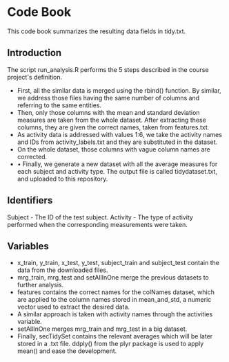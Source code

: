  # Code Book
 
 This code book summarizes the resulting data fields in tidy.txt.
 
 ## Introduction
 
 The script run_analysis.R performs the 5 steps described in the course project's definition.
 
 - First, all the similar data is merged using the rbind() function. By similar, we address those files having the same number of columns     and referring to the same entities.
 - Then, only those columns with the mean and standard deviation measures are taken from the whole dataset. After extracting these            columns, they are given the correct names, taken from features.txt.
 - As activity data is addressed with values 1:6, we take the activity names and IDs from activity_labels.txt and they are substituted        in the dataset.
 - On the whole dataset, those columns with vague column names are corrected.
 - •	Finally, we generate a new dataset with all the average measures for each subject and activity type. The output file is called          tidydataset.txt, and uploaded to this repository.
 
 ## Identifiers
 
  Subject - The ID of the test subject.
  Activity - The type of activity performed when the corresponding measurements were taken.
  
  ## Variables
  
  - x_train, y_train, x_test, y_test, subject_train and subject_test contain the data from the downloaded files.
  - mrg_train, mrg_test and setAllInOne merge the previous datasets to further analysis.
  - features contains the correct names for the colNames dataset, which are applied to the column names stored in mean_and_std, a numeric     vector used to extract the desired data.
  - A similar approach is taken with activity names through the activities variable.
  -	setAllInOne merges mrg_train and mrg_test in a big dataset.
  -	Finally, secTidySet contains the relevant averages which will be later stored in a .txt file. ddply() from the plyr package is used to     apply mean() and ease the development.
